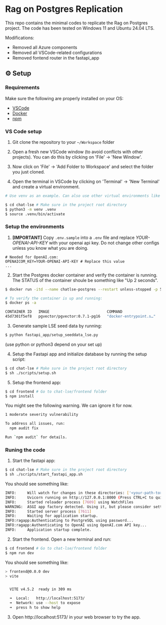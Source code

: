 # Rag on Postgres Replication

This repo contains the minimal codes to replicate the Rag on Postgres project. The code has been tested on Windows 11 and Ubuntu 24.04 LTS.

Modifications:

- Removed all Azure components
- Removed all VSCode-related configurations
- Removed fontend router in the fastapi_app

## ⚙️ Setup

### Requirements

Make sure the following are properly installed on your OS: 

- [VSCode](https://code.visualstudio.com/)
- [Docker](https://docs.docker.com/engine/install/)
- [npm](https://docs.npmjs.com/downloading-and-installing-node-js-and-npm)

### VS Code setup

1. Git clone the repository to your `~/Workspace` folder

2. Open a fresh new VSCode window (to avoid conflicts with other projects). You can do this by clicking on 'File' -> 'New Window'.

3. Now click on 'File' -> 'Add Folder to Workspace' and select the folder you just cloned.

4. Open the terminal in VSCode by clicking on 'Terminal' -> 'New Terminal' and create a virtual environment. 

```bash
# Use venv as an example. Can also use other virtual environments like conda

$ cd chat-lse # Make sure in the project root directory
$ python3 -m venv .venv
$ source .venv/bin/activate
```

### Setup the environments

1. **[IMPORTANT]** Copy `.env.sample` into a `.env` file and replace *YOUR-OPENAI-API-KEY* with your openai api key. Do not change other configs unless you know what you are doing.

```
# Needed for OpenAI.com:
OPENAICOM_KEY=YOUR-OPENAI-API-KEY # Replace this value
...
```

2. Start the Postgres docker container and verify the container is running. The STATUS of the container shoule be something like "Up 2 seconds".

```bash
$ docker run -itd --name chatlse-postgres --restart unless-stopped -p 5432:5432 -e POSTGRES_PASSWORD=chatlse -e POSTGRES_USER=chatlse -e POSTGRES_DB=chatlse -d pgvector/pgvector:0.7.1-pg16

# To verify the container is up and running:
$ docker ps -a

CONTAINER ID   IMAGE                          COMMAND                  CREATED         STATUS         PORTS                                       NAMES
45d7301f5ef8   pgvector/pgvector:0.7.1-pg16   "docker-entrypoint.s…"   2 seconds ago   Up 2 seconds   0.0.0.0:5432->5432/tcp, :::5432->5432/tcp   chatlse-postgres
```

3. Generate sample LSE seed data by running: 

```bash
$ python fastapi_app/setup_seeddata_lse.py 
```
(use python or python3 depend on your set up)

4. Setup the Fastapi app and initialize database by running the setup script:

```bash
$ cd chat-lse # Make sure in the project root directory
$ sh ./scripts/setup.sh
```

5. Setup the frontend app:

```bash
$ cd frontend # Go to chat-lse/frontend folder
$ npm install
```

You might see the following warning. We can ignore it for now.

```bash
1 moderate severity vulnerability

To address all issues, run:
  npm audit fix

Run `npm audit` for details.
```

### Runing the code

1. Start the fastapi app:

```bash
$ cd chat-lse # Make sure in the project root directory
$ sh ./scripts/start_fastapi_app.sh
```

You should see something like:

```bash
INFO:     Will watch for changes in these directories: ['<your-path-to>/chat-lse']
INFO:     Uvicorn running on http://127.0.0.1:8000 (Press CTRL+C to quit)
INFO:     Started reloader process [7609] using WatchFiles
WARNING:  ASGI app factory detected. Using it, but please consider setting the --factory flag explicitly.
INFO:     Started server process [7611]
INFO:     Waiting for application startup.
INFO:ragapp:Authenticating to PostgreSQL using password...
INFO:ragapp:Authenticating to OpenAI using OpenAI.com API key...
INFO:     Application startup complete.
```

2. Start the frontend. Open a new terminal and run:

```bash
$ cd frontend # Go to chat-lse/frontend folder
$ npm run dev
```

You should see something like:

```bash
> frontend@0.0.0 dev
> vite


  VITE v4.5.2  ready in 309 ms

  ➜  Local:   http://localhost:5173/
  ➜  Network: use --host to expose
  ➜  press h to show help
```

3. Open http://localhost:5173/ in your web browser to try the app.